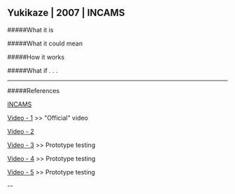 ## Yukikaze | 2007 | INCAMS

#####What it is



#####What it could mean



#####How it works



#####What if . . .



---

#####References

[INCAMS](http://incams.jp/)

[Video - 1](https://www.youtube.com/watch?v=jJfpL5QkixU) >> "Official" video

[Video - 2](https://www.youtube.com/watch?v=b4HtUwAkVDg)

[Video - 3](https://www.youtube.com/watch?v=aB9G4ogxxm4) >> Prototype testing

[Video - 4](https://www.youtube.com/watch?v=6IR8RVgcKtg) >> Prototype testing

[Video - 5](https://www.youtube.com/watch?v=KIumsp6bvMs) >> Prototype testing

--
